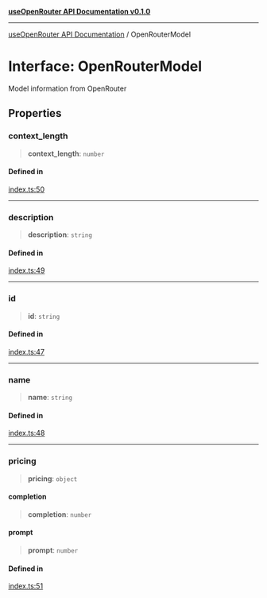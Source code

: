 [**useOpenRouter API Documentation v0.1.0**](../README.md)

***

[useOpenRouter API Documentation](../README.md) / OpenRouterModel

# Interface: OpenRouterModel

Model information from OpenRouter

## Properties

### context\_length

> **context\_length**: `number`

#### Defined in

[index.ts:50](https://github.com/ejfox/vue-use-openrouter/blob/e3bdbf97dbd72ec6c31741ce2bd3ff73ff7034d6/src/index.ts#L50)

***

### description

> **description**: `string`

#### Defined in

[index.ts:49](https://github.com/ejfox/vue-use-openrouter/blob/e3bdbf97dbd72ec6c31741ce2bd3ff73ff7034d6/src/index.ts#L49)

***

### id

> **id**: `string`

#### Defined in

[index.ts:47](https://github.com/ejfox/vue-use-openrouter/blob/e3bdbf97dbd72ec6c31741ce2bd3ff73ff7034d6/src/index.ts#L47)

***

### name

> **name**: `string`

#### Defined in

[index.ts:48](https://github.com/ejfox/vue-use-openrouter/blob/e3bdbf97dbd72ec6c31741ce2bd3ff73ff7034d6/src/index.ts#L48)

***

### pricing

> **pricing**: `object`

#### completion

> **completion**: `number`

#### prompt

> **prompt**: `number`

#### Defined in

[index.ts:51](https://github.com/ejfox/vue-use-openrouter/blob/e3bdbf97dbd72ec6c31741ce2bd3ff73ff7034d6/src/index.ts#L51)
